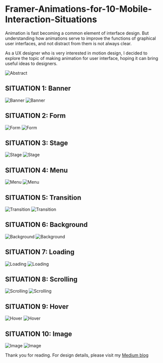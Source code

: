 # Framer-Animations-for-10-Mobile-Interaction-Situations

Animation is fast becoming a common element of interface design. But understanding how animations serve to improve the functions of graphical user interfaces, and not distract from them is not always clear.

As a UX designer who is very interested in motion design, I decided to explore the topic of making animation for user interface, hoping it can bring useful ideas to designers.

![Abstract](Images/abstract.jpeg)

## SITUATION 1: Banner

![Banner](Images/01.png)
![Banner](Gifs/Banner.gif)

## SITUATION 2: Form

![Form](Images/02.png)
![Form](Gifs/Form.gif)

## SITUATION 3: Stage

![Stage](Images/03.png)
![Stage](Gifs/Stage.gif)

## SITUATION 4: Menu

![Menu](Images/04.png)
![Menu](Gifs/Menu.gif)

## SITUATION 5: Transition

![Transition](Images/05.png)
![Transition](Gifs/Transition.gif)

## SITUATION 6: Background

![Background](Images/06.png)
![Background](Gifs/Background.gif)

## SITUATION 7: Loading

![Loading](Images/07.png)
![Loading](Gifs/Loading.gif)

## SITUATION 8: Scrolling

![Scrolling](Images/08.png)
![Scrolling](Gifs/Scrolling.gif)

## SITUATION 9: Hover

![Hover](Images/09.png)
![Hover](Gifs/Hover.gif)

## SITUATION 10: Image

![Image](Images/10.png)
![Image](Gifs/Image.gif)

Thank you for reading. For design details, please visit my [Medium blog](https://medium.com/@JoeyQiang/the-animated-interface-a-user-experience-perspective-on-best-practices-in-ui-design-4520f024b801)
